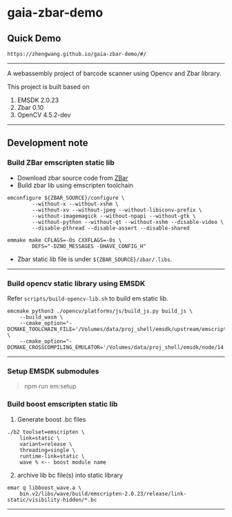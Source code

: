 # gaia-zbar-demo

## Quick Demo
```
https://zhengwang.github.io/gaia-zbar-demo/#/
```

<hr />
A webassembly project of barcode scanner using Opencv and Zbar library.

This project is built based on
1. EMSDK 2.0.23
1. Zbar 0.10
1. OpenCV 4.5.2-dev
<hr/>

## Development note
### Build ZBar emscripten static lib
* Download zbar source code from [ZBar](http://zbar.sourceforge.net/)
* Build zbar lib using emscripten toolchain
```
emconfigure ${ZBAR_SOURCE}/configure \
        --without-x --without-xshm \
		--without-xv --without-jpeg --without-libiconv-prefix \
		--without-imagemagick --without-npapi --without-gtk \
		--without-python --without-qt --without-xshm --disable-video \
		--disable-pthread --disable-assert --disable-shared

emmake make CFLAGS=-Os CXXFLAGS=-Os \
		DEFS="-DZNO_MESSAGES -DHAVE_CONFIG_H"
```
* Zbar static lib file is under `${ZBAR_SOURCE}/zbar/.libs`.

<hr />

### Build opencv static library using EMSDK
Refer `scripts/build-opencv-lib.sh` to build em static lib.
```
emcmake python3 ./opencv/platforms/js/build_js.py build_js \
    --build_wasm \
    --cmake_option="-DCMAKE_TOOLCHAIN_FILE='/Volumes/data/proj_shell/emsdk/upstream/emscripten/cmake/Modules/Platform/Emscripten.cmake'" \
    --cmake_option="-DCMAKE_CROSSCOMPILING_EMULATOR='/Volumes/data/proj_shell/emsdk/node/14.15.5_64bit/bin/node'"
```
<hr/>

### Setup EMSDK submodules

> npm run em:setup

### Build boost emscripten static lib
1. Generate boost .bc files
```
./b2 toolset=emscripten \
    link=static \
    variant=release \
    threading=single \
    runtime-link=static \
    wave % <-- boost module name
```
2. archive lib bc file(s) into static library
```
emar q libboost_wave.a \
    bin.v2/libs/wave/build/emscripten-2.0.23/release/link-static/visibility-hidden/*.bc
```
<hr/>

